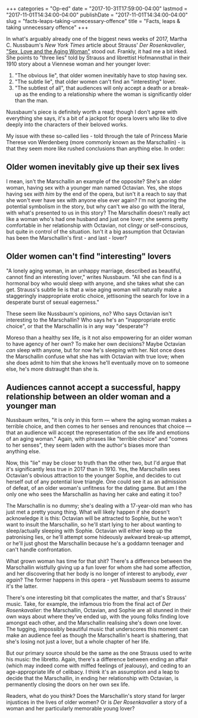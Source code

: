 +++
categories = "Op-ed"
date = "2017-10-31T17:59:00-04:00"
lastmod = "2017-11-01T14:34:00-04:00"
publishDate = "2017-11-01T14:34:00-04:00"
slug = "facts-leaps-taking-unnecessary-offence"
title = "Facts, leaps &amp; taking unnecessary offence"
+++

In what's arguably already one of the biggest news weeks of 2017, Martha C. Nussbaum's *New York Times* article about Strauss' *Der Rosenkavalier*, ["Sex, Love and the Aging Woman"](https://www.nytimes.com/2017/10/30/opinion/sex-love-aging-woman.html) stood out. Frankly, it had me a bit irked. She points to "three lies" told by Strauss and librettist Hofmannsthal in their 1910 story about a Viennese woman and her younger lover:

1. "The obvious lie", that older women inevitably have to stop having sex.
2. "The subtle lie", that older women can't find an "interesting" lover.
3. "The subtlest of all", that audiences will only accept a death or a break-up as the ending to a relationship where the woman is significantly older than the man.

Nussbaum's piece is definitely worth a read; though I don't agree with everything she says, it's a bit of a jackpot for opera lovers who like to dive deeply into the characters of their beloved works.

My issue with these so-called lies - told through the tale of Princess Marie Therese von Werdenberg (more commonly known as the Marschallin) - is that they seem more like rushed conclusions than anything else. In order:

## Older women inevitably give up their sex lives

I mean, isn't the Marschallin an example of the opposite? She's an older woman, having sex with a younger man named Octavian. Yes, she stops having sex *with him* by the end of the opera, but isn't it a reach to say that she won't ever have sex with anyone else ever again? I'm not ignoring the potential symbolism in the story, but why can't we also go with the literal, with what's presented to us in this story? The Marschallin doesn't really act like a woman who's had one husband and just one lover; she seems pretty comfortable in her relationship with Octavian, not clingy or self-conscious, but quite in control of the situation. Isn't it a big assumption that Octavian has been the Marschallin's first - and last - lover?

## Older women can't find "interesting" lovers

"A lonely aging woman, in an unhappy marriage, described as beautiful, cannot find an interesting lover," writes Nussbaum. "All she can find is a hormonal boy who would sleep with anyone, and she takes what she can get. Strauss's subtle lie is that a wise aging woman will naturally make a staggeringly inappropriate erotic choice, jettisoning the search for love in a desperate burst of sexual eagerness."

These seem like Nussbaum's opinions, no? Who says Octavian isn't interesting to the Marschallin? Who says he's an "inappropriate erotic choice", or that the Marschallin is in any way "desperate"?

Moreso than a healthy sex life, is it not also empowering for an older woman to have agency of her own? To make her own decisions? Maybe Octavian *can* sleep with anyone, but for now he's sleeping with her. Not once does the Marschallin confuse what she has with Octavian with true love; when she does admit to him that she knows he'll eventually move on to someone else, he's more distraught than she is.

## Audiences cannot accept a successful, happy relationship between an older woman and a younger man

Nussbaum writes, "it is only in this form — where the aging woman makes a terrible choice, and then comes to her senses and renounces that choice — that an audience will accept the representation of the sex life and emotions of an aging woman." Again, with phrases like "terrible choice" and "comes to her senses", they seem laden with the author's biases more than anything else. 

Now, this "lie" may be closer to truth than the other two, but I'd argue that it's significantly less true in 2017 than in 1910. Yes, the Marschallin sees Octavian's obvious attraction to the younger Sophie, and decides to cut herself out of any potential love triangle. One could see it as an admission of defeat, of an older woman's unfitness for the dating game. But am I the only one who sees the Marschallin as having her cake and eating it too?

The Marschallin is no dummy; she's dealing with a 17-year-old man who has just met a pretty young thing. What will likely happen if she doesn't acknowledge it is this: Octavian will be attracted to Sophie, but he won't want to insult the Marschallin, so he'll start lying to her about wanting to sleep/actually sleeping with Sophie. Octavian will either keep up the patronising lies, or he'll attempt some hideously awkward break-up attempt, or he'll just ghost the Marschallin because he's a goddamn teenager and can't handle confrontation.

What grown woman has time for that shit? There's a difference between the Marschallin wistfully giving up a fun lover for whom she had some affection, and her discovering that her body is no longer of interest to anybody, *ever again*? The former happens in this opera - yet Nussbaum seems to assume it's the latter.

There's one interesting bit that complicates the matter, and that's Strauss' music. Take, for example, the infamous trio from the final act of *Der Rosenkavalier*: the Marschallin, Octavian, and Sophie are all stunned in their own ways about where they've ended up, with the young folks finding love amongst each other, and the Marschallin realising she's down one lover. The tugging, impossibly beautiful music that underscores this moment can make an audience feel as though the Marschallin's heart is shattering, that she's losing not just a lover, but a whole chapter of her life.

But our primary source should be the same as the one Strauss used to write his music: the libretto. Again, there's a difference between ending an affair (which may indeed come with miffed feelings of jealousy), and ceding to an age-appropriate life of celibacy. I think it's an assumption and a leap to decide that the Marschallin, in ending her relationship with Octavian, is permanently closing the doors on her own sex life.

Readers, what do you think? Does the Marschallin's story stand for larger injustices in the lives of older women? Or is *Der Rosenkavalier* a story of a woman and her particularly memorable young lover?
